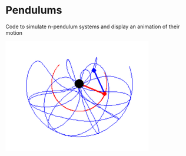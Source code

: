 # Pendulums

Code to simulate n-pendulum systems and display an animation of their motion

![alt text](https://github.com/CosmicRay11/Pendulums/blob/master/pendulum2_image.PNG?raw=true)
